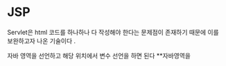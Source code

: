 # JSP

Servlet은 html 코드를 하나하나 다 작성해야 한다는 문제점이 존재하기 때문에 이를 보완하고자 나온 기술이다 .  

자바 영역을 선언하고 해당 위치에서 변수 선언을 하면 된다 
**자바영역을 